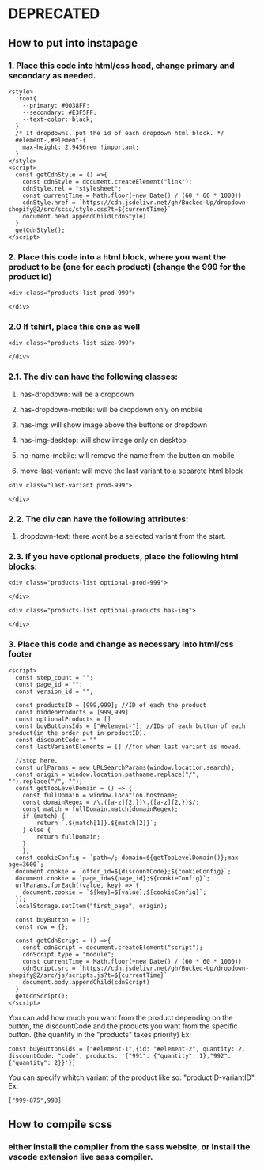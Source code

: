 # DEPRECATED

## How to put into instapage

### 1. Place this code into html/css head, change primary and secondary as needed.

```
<style>
  :root{
    --primary: #0038FF;
    --secondary: #E3F5FF;
    --text-color: black;
  }
  /* if dropdowns, put the id of each dropdown html block. */
  #element-,#element-{
    max-height: 2.9456rem !important;
  }
</style>
<script>
  const getCdnStyle = () =>{
    const cdnStyle = document.createElement("link");
    cdnStyle.rel = "stylesheet";
    const currentTime = Math.floor(+new Date() / (60 * 60 * 1000))
    cdnStyle.href = `https://cdn.jsdelivr.net/gh/Bucked-Up/dropdown-shopify@2/src/scss/style.css?t=${currentTime}`
    document.head.appendChild(cdnStyle)
  }
  getCdnStyle();
</script>
```

### 2. Place this code into a html block, where you want the product to be (one for each product) (change the 999 for the product id)

```
<div class="products-list prod-999">

</div>
```

### 2.0 If tshirt, place this one as well

```
<div class="products-list size-999">

</div>
```

### 2.1. The div can have the following classes:

1. has-dropdown: will be a dropdown

2. has-dropdown-mobile: will be dropdown only on mobile

3. has-img: will show image above the buttons or dropdown

4. has-img-desktop: will show image only on desktop

5. no-name-mobile: will remove the name from the button on mobile

6. move-last-variant: will move the last variant to a separete html block

```
<div class="last-variant prod-999">

</div>
```

### 2.2. The div can have the following attributes:

1. dropdown-text: there wont be a selected variant from the start.

### 2.3. If you have optional products, place the following html blocks:

```
<div class="products-list optional-prod-999">

</div>
```

```
<div class="products-list optional-products has-img">

</div>
```

### 3. Place this code and change as necessary into html/css footer

```
<script>
  const step_count = "";
  const page_id = "";
  const version_id = "";

  const productsID = [999,999]; //ID of each the product
  const hiddenProducts = [999,999]
  const optionalProducts = []
  const buyButtonsIds = ["#element-"]; //IDs of each button of each product(in the order put in productID).
  const discountCode = ""
  const lastVariantElements = [] //for when last variant is moved.

  //stop here.
  const urlParams = new URLSearchParams(window.location.search);
  const origin = window.location.pathname.replace("/", "").replace("/", "");
  const getTopLevelDomain = () => {
    const fullDomain = window.location.hostname;
    const domainRegex = /\.([a-z]{2,})\.([a-z]{2,})$/;
    const match = fullDomain.match(domainRegex);
    if (match) {
        return `.${match[1]}.${match[2]}`;
    } else {
        return fullDomain;
    }
	};
  const cookieConfig = `path=/; domain=${getTopLevelDomain()};max-age=3600`;
  document.cookie = `offer_id=${discountCode};${cookieConfig}`;
  document.cookie = `page_id=${page_id};${cookieConfig}`;
  urlParams.forEach((value, key) => {
    document.cookie = `${key}=${value};${cookieConfig}`;
  });
  localStorage.setItem("first_page", origin);

  const buyButton = [];
  const row = {};

  const getCdnScript = () =>{
    const cdnScript = document.createElement("script");
    cdnScript.type = "module";
    const currentTime = Math.floor(+new Date() / (60 * 60 * 1000))
    cdnScript.src = `https://cdn.jsdelivr.net/gh/Bucked-Up/dropdown-shopify@2/src/js/scripts.js?t=${currentTime}`
    document.body.appendChild(cdnScript)
  }
  getCdnScript();
</script>
```

You can add how much you want from the product depending on the button, the discountCode and the products you want from the specific button.
(the quantity in the "products" takes priority)
Ex:

```
const buyButtonsIds = ["#element-1",{id: "#element-2", quantity: 2, discountCode: "code", products: '{"991": {"quantity": 1},"992": {"quantity": 2}}'}]
```

You can specify whitch variant of the product like so: "productID-variantID". Ex:

```
["999-875",998]
```

## How to compile scss

### either install the compiler from the sass website, or install the vscode extension live sass compiler.
